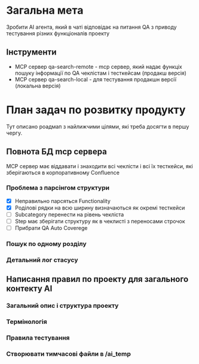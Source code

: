# Загальна мета
Зробити AI агента, який в чаті відповідає на питання QA з приводу тестування різних функціоналів проекту

## Інструменти
* MCP сервер qa-search-remote - mcp сервер, який надає функціх пошуку інформації по QA чеклістам і тесткейсам (продакш версія)
* MCP сервер qa-search-local - для тестування продакшн версії (локальна версія)

# План задач по розвитку продукту
Тут описано роадмап з найлижчими цілями, які треба досягти в першу чергу.

## Повнота БД mcp сервера
MCP сервер має віддавати і знаходити всі чеклісти і всі їх тесткейси, які зберігаються в корпоративному Confluence

### Проблема з парсінгом структури
* [x] Неправильно парсяться Functionality
* [x] Роділові рядки на всю ширину визначаються як окремі тесткейси
* [ ] Subcategory перенести на рівень чекліста
* [ ] Step має зберігати структуру як в чеклисті з переносами строчок
* [ ] Прибрати QA Auto Coverege

### Пошук по одному розділу
### Детальний лог стасусу 


## Написання правил по проекту для загального контекту AI
### Загальний опис і структура проекту
### Термінологія
### Правила тестування
### Створювати тимчасові файли в /ai_temp